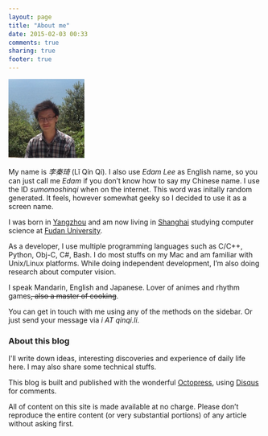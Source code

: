 ```yaml
---
layout: page
title: "About me"
date: 2015-02-03 00:33
comments: true
sharing: true
footer: true
---
```


  

![:)](/images/Avatar.jpg)    

My name is _李秦琦_ (Lǐ Qín Qí). I also use *Edam Lee* as English name, so you can just call me *Edam* if you don’t know how to say my Chinese name. I use the ID *_sumomoshinqi_* when on the internet. This word was initally random generated. It feels, however somewhat geeky so I decided to use it as a screen name. 

I was born in [Yangzhou](http://en.wikipedia.org/wiki/Yangzhou) and am now living in [Shanghai](http://en.wikipedia.org/wiki/Shanghai) studying computer science at [Fudan University](http://en.wikipedia.org/wiki/Fudan_University).  

As a developer, I use multiple programming languages such as C/C++, Python, Obj-C, C#, Bash. I do most stuffs on my Mac and am familiar with Unix/Linux platforms. While doing independent development, I’m also doing research about computer vision.

I speak Mandarin, English and  Japanese. Lover of animes and rhythm games<del>, also a master of cooking</del>.  

You can get in touch with me using any of the methods on the sidebar. Or just send your message via *i AT qinqi.li*.



### About this blog

I'll write down ideas, interesting discoveries and experience of daily life here. I may also share some technical stuffs.    

This blog is built and published with the wonderful [Octopress](http://octopress.org), using [Disqus](https://disqus.com) for comments.  

All of content on this site is made available at no charge. Please don’t reproduce the entire content (or very substantial portions) of any article without asking first.